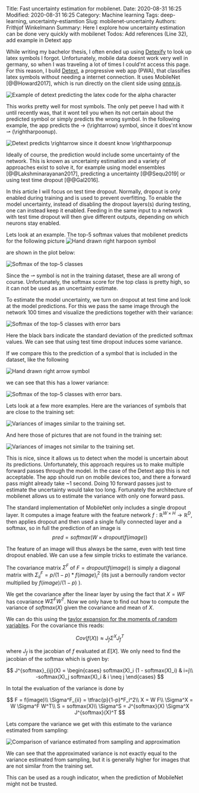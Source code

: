 Title: Fast uncertainty estimation for mobilenet.
Date: 2020-08-31 16:25
Modified: 2020-08-31 16:25
Category: Machine learning
Tags: deep-learning, uncertainty-estiamtion
Slug: mobilenet-uncertainty
Authors: Frithjof Winkelmann
Summary: Here I explore how uncertainty estimation can be done very quickly with mobilenet
Todos: Add references (Line 32), add example in Detext app

While writing my bachelor thesis, I often ended up using [Detexify](http://detexify.kirelabs.org/classify.html)
to look up latex symbols I forgot. Unfortunately, mobile data doesnt work very
well in germany, so when I was traveling a lot of times I could'nt access this page.
For this reason, I build [Detext](https://detext.haskai.de/client/),
a progressive web app (PWA), that classifies latex symbols without needing
a internet connection. It uses MobileNet [@@Howard2017],
which is run directly on the client side using [onnx.js](https://github.com/microsoft/onnxjs).

![]({filename}images/mobilenet_uncertainty/detext_example.png "Example of detext predicting the latex code for the alpha character")

This works pretty well for most symbols. The only pet peeve I had with
it until recently was, that it wont tell you when its not
certain about the predicted symbol or simply predicts the wrong symbol.
In the following example, the app predicts the $\rightarrow$ (\rightarrow) symbol,
since it does'nt know $\rightharpoonup$ (\rightharpoonup).

![]({filename}images/mobilenet_uncertainty/detext_wrong.png "Detext predicts \rightarrow since it doesnt know \rightharpoonup")

Ideally of course, the prediction would include some uncertainty of the network.
This is known as uncertainty estimation and a variety of approaches exist to
solve it, for example using model ensembles [@@Lakshminarayanan2017], predicting a uncertainty [@@Sequ2019] or
using test time dropout [@@Gal2016].


In this article I will focus on test time dropout. Normally, dropout is
only enabled during training and is used to prevent overfitting.
To enable the model uncertainty, instead of disabling the dropout layers(s)
during testing, one can instead keep it enabled. Feeding in the same input
to a network with test time dropout will then give different outputs,
depending on which neurons stay enabled.

Lets look at an example. The top-5 softmax values that mobilenet predicts
for the following picture
![]({filename}images/mobilenet_uncertainty/rightharpoon.png "Hand drawn right harpoon symbol")

are shown in the plot below:

![]({filename}images/mobilenet_uncertainty/wrong_softmax.png "Softmax of the top-5 classes")

Since the $\rightharpoonup$ symbol is not in the training dataset, these
are all wrong of course. Unfortunately, the softmax score for the top class
is pretty high, so it can not be used as an uncertainty estimate.

To estimate the model uncertainty, we turn on dropout at test time
and look at the model predictions. For this we pass the same image
through the network 100 times and visualize the predictions together with
their variance:

![]({filename}images/mobilenet_uncertainty/rightharpoonerr.png "Softmax of the top-5 classes with error bars")

Here the black bars indicate the standard deviation of the predicted
softmax values. We can see that using test time dropout induces some variance.

If we compare this to the prediction of a symbol that is included in the
dataset, like the following

![Hand drawn right arrow symbol]({filename}images/mobilenet_uncertainty/rightarrow.png "Hand drawn right arrow symbol")

we can see that this has a lower variance:

![Softmax of the top-5 classes with error bars]({filename}images/mobilenet_uncertainty/rightarrowerr.png "Softmax of the top-5 classes with error bars").

Lets look at a few more examples. Here are the variances of symbols that are close to the training set:

![]({filename}images/mobilenet_uncertainty/uncertain_good.png "Variances of images similar to the training set").

And here those of pictures that are not found in the training set:

![]({filename}images/mobilenet_uncertainty/uncertain_bad.png "Variances of images not similar to the training set").

This is nice, since it allows us to detect when the model is uncertain about its
predictions. Unfortunately, this approach requires us to make multiple
forward passes through the model.
In the case of the Detext app this is not acceptable. The app should run on
mobile devices too, and there a forward pass might already take ~1 second.
Doing 10 forward passes just to estimate the uncertainty would take too long.
Fortunately the architecture of mobilenet allows us to estimate the variance
with only one forward pass.

The standard implementation of MobileNet only includes a single dropout layer.
It computes a image feature with the feature network
$f: \mathbb{R}^{W \times H} \rightarrow \mathbb{R}^D$, then applies dropout
and then used a single fully connected layer and a softmax, so in full the prediction
of an image is
$$ pred = softmax(W \times dropout(f(image)) $$

The feature of an image will thus always be the same, even with test time dropout
enabled. We can use a few simple tricks to estimate the variance.

The covariance matrix $\Sigma^F$ of $F = dropout(f(image))$ is simply a diagonal matrix
with $\Sigma^F_{ii} = p/(1-p)*f(image)_i^2$ (its just a bernoully random vector
multiplied by $f(image)/(1-p)$ ).

We get the covariance after the linear layer by using the fact that
$X = W F$ has covariance $W \Sigma^F W^T$.
Now we only have to find out how to compute
the variance of $softmax(X)$ given the covariance and mean of $X$.

We can do this using the
[taylor expansion for the moments of random variables](https://en.wikipedia.org/wiki/Taylor_expansions_for_the_moments_of_functions_of_random_variables). For the covariance
this reads:

$$ Cov(f(X)) \approx J_f \Sigma^X J_f^T$$

where $J_f$ is the jacobian of $f$ evaluated at $E[X]$.
We only need to find the jacobian of the softmax which is given by:

$$ J^{softmax}_{ij}(X) = \begin{cases}
    softmax(X)_i (1 - softmax(X)_i) & i=j\\
    -softmax(X)_j softmax(X)_i & i \neq j
\end{cases} $$

In total the evaluation of the variance is done by

$$
F = f(image)\\
\Sigma^F_{ii} = \tfrac{p}{1-p}*F_i^2\\
X = W F\\
\Sigma^X = W \Sigma^F W^T\\
S = softmax(X)\\
\Sigma^S = J^{softmax}(X) \Sigma^X J^{softmax}(X)^T
$$

Lets compare the variance we get with this estimate to the variance estimated from sampling:

![]({filename}images/mobilenet_uncertainty/variance_comparison.png "Comparison of variance estimated from sampling and approximation")

We can see that the approximated variance is not exactly equal to the variance estimated from sampling, but it is generally
higher for images that are not similar from the training set.

This can be used as a rough indicator, when the prediction of MobileNet might not be trusted.
